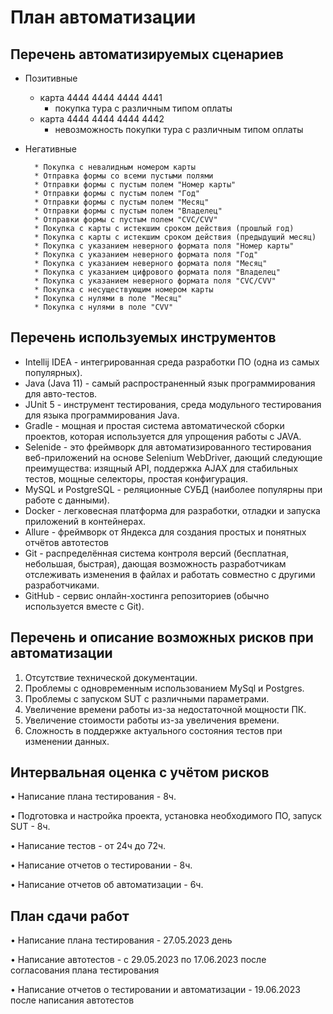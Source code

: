# План автоматизации

## Перечень автоматизируемых сценариев
* Позитивные
    * карта 4444 4444 4444 4441
        * покупка тура с различным типом оплаты
    * карта 4444 4444 4444 4442
        * невозможность покупки тура с различным типом оплаты
* Негативные
    
        * Покупка с невалидным номером карты
        * Отправка формы со всеми пустыми полями
        * Отправки формы с пустым полем "Номер карты"
        * Отправки формы с пустым полем "Год"
        * Отправки формы с пустым полем "Месяц"
        * Отправки формы с пустым полем "Владелец"
        * Отправки формы с пустым полем "CVC/CVV"
        * Покупка с карты с истекшим сроком действия (прошлый год)
        * Покупка с карты с истекшим сроком действия (предыдущий месяц)
        * Покупка с указанием неверного формата поля "Номер карты"
        * Покупка с указанием неверного формата поля "Год"
        * Покупка с указанием неверного формата поля "Месяц"
        * Покупка с указанием цифрового формата поля "Владелец"
        * Покупка с указанием неверного формата поля "CVC/CVV"
        * Покупка с несуществующим номером карты
        * Покупка с нулями в поле "Месяц"
        * Покупка с нулями в поле "CVV"

## Перечень используемых инструментов


* Intellij IDEA - интегрированная среда разработки ПО (одна из самых популярных).
* Java (Java 11) - самый распространенный язык программирования для авто-тестов.
* JUnit 5 - инструмент тестирования, среда модульного тестирования для языка программирования Java.
* Gradle - мощная и простая система автоматической сборки проектов, которая используется для     упрощения работы с JAVA.
* Selenide - это фреймворк для автоматизированного тестирования веб-приложений на основе Selenium WebDriver, дающий следующие преимущества: изящный API, поддержка AJAX для стабильных тестов, мощные селекторы, простая конфигурация.
* MySQL и PostgreSQL - реляционные СУБД (наиболее популярны при работе с данными).
* Docker - легковесная платформа для разработки, отладки и запуска приложений в контейнерах.
* Allure - фреймворк от Яндекса для создания простых и понятных отчётов автотестов
* Git - распределённая система контроля версий (бесплатная, небольшая, быстрая), дающая возможность разработчикам отслеживать изменения в файлах и работать совместно с другими разработчиками.
* GitHub - сервис онлайн-хостинга репозиториев (обычно используется вместе с Git).

## Перечень и описание возможных рисков при автоматизации

1. Отсутствие технической документации.
1. Проблемы с одновременным использованием MySql и Postgres.
1. Проблемы с запуском SUT с различными параметрами.
1. Увеличение времени работы из-за недостаточной мощности ПК.
1. Увеличение стоимости работы из-за увеличения времени.
1. Сложность в поддержке актуального состояния тестов при изменении данных.


## Интервальная оценка с учётом рисков


•	Написание плана тестирования - 8ч.

•	Подготовка и настройка проекта, установка необходимого ПО, запуск SUT - 8ч.

•	Написание тестов - от 24ч до 72ч.

•	Написание отчетов о тестировании - 8ч.

•	Написание отчетов об автоматизации - 6ч.

## План сдачи работ

•   Написание плана тестирования - 27.05.2023 день

•	Написание автотестов - с 29.05.2023 по 17.06.2023 после согласования плана тестирования

•	Написание отчетов о тестировании и автоматизации - 19.06.2023 после написания автотестов



